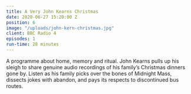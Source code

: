 ```yaml
---
title: A Very John Kearns Christmas
date: 2020-06-27 15:20:00 Z
position: 6
image: "/uploads/john-kern-christmas.jpg"
client: BBC Radio 4
episodes: 1
run-time: 28 minutes
---
```


A programme about home, memory and ritual. John Kearns pulls up his sleigh to share genuine audio recordings of his family’s Christmas dinners gone by. Listen as his family picks over the bones of Midnight Mass, dissects jokes with abandon, and pays its respects to discontinued bus routes.